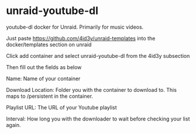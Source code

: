 # unraid-youtube-dl
youtube-dl docker for Unraid. Primarily for music videos.

Just paste https://github.com/4id3y/unraid-templates into the docker/templates section on unraid

Click add container and select unraid-youtube-dl from the 4id3y subsection

Then fill out the fields as below

Name: Name of your container

Download Location: Folder you with the container to download to. This maps to /persistent in the container.

Playlist URL: The URL of your Youtube playlist

Interval: How long you with the downloader to wait before checking your list again.
